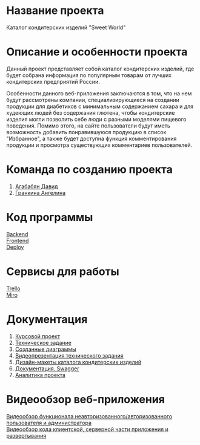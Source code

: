 # Название проекта
Каталог кондитерских изделий "Sweet World" <br />

# Описание и особенности проекта

Данный проект представляет собой каталог кондитерских изделий, где будет собрана информация по популярным товарам от лучших кондитерских предприятий России. <br />

Особенности данного веб-приложения заключаются в том, что на нем будут рассмотрены компании, специализирующиеся на создании продукции для диабетиков с минимальным содержанием сахара и для худеющих людей без содержания глютена, чтобы кондитерские изделия могли позволить себе люди с разными моделями пищевого поведения. Помимо этого, на сайте пользователи будут иметь возможность добавить понравившуюся продукцию в список "Избранное", а также будет доступна функция комментирования продукции и просмотра существующих комментариев пользователей. <br />

# Команда по созданию проекта

1. [Агабабян Давид](https://github.com/5david-hub5) <br />
2. [Гранкина Ангелина](https://github.com/anggrankn) <br />

# Код программы
[Backend](https://github.com/TP-4-1-5/SweetWorld_Backend) <br />
[Frontend](https://github.com/TP-4-1-5/SweetWorld_Frontend) <br />
[Deploy](https://github.com/TP-4-1-5/SweetWorld_Deploy) <br />

# Сервисы для работы

[Trello](https://trello.com/invite/b/OQpSb9Hd/ATTI608e3127e220e63697dd4684c5336c50C8536845/интернет-магазин-кондитерских-изделий) <br /> 
[Miro](https://miro.com/welcomeonboard/ZG9KMUxzWHF5R2NrUFlONFlvelBURzdOemh6QktKMXZIdEtuQzNpMHdEdkM4ZjVReXd6Y05EVGZtVjdLYldiOXwzNDU4NzY0NTQ3MzkwODY2NzY4fDI=?share_link_id=128098582879)<br />

# Документация

1. [Курсовой проект](https://github.com/5david-hub5/TP-4.1-5/tree/main/Документация/Курсовой%20проект)
2. [Техническое задание](https://github.com/5david-hub5/TP-4.1-5/tree/main/Документация/Техническое%20задание)
3. [Созданные диаграммы](https://github.com/5david-hub5/TP-4.1-5/tree/main/Документация/Диаграммы)
4. [Видеопрезентация технического задания](https://drive.google.com/drive/folders/1tdfoMPT3TbQhEh2JPPUHO9nkxyKuI2dQ)
5. [Дизайн-макеты каталога кондитерских изделий](https://www.figma.com/file/xlOiKHGl7erPq4G8NzsQIR/%D0%98%D0%BD%D1%82%D0%B5%D1%80%D0%BD%D0%B5%D1%82-%D0%BA%D0%B0%D1%82%D0%B0%D0%BB%D0%BE%D0%B3-%D0%BA%D0%BE%D0%BD%D0%B4%D0%B8%D1%82%D0%B5%D1%80%D1%81%D0%BA%D0%B8%D1%85-%D0%B8%D0%B7%D0%B4%D0%B5%D0%BB%D0%B8%D0%B9?node-id=0%3A1&t=lXGr6DoFeFiZbmUZ-1)
6. [Документация. Swagger](http://84.201.131.3:30/swagger/)
7. [Аналитика проекта]()

# Видеообзор веб-приложения
[Видеообзор функционала неавторизованного/авторизованного пользователя и администратора](https://drive.google.com/drive/folders/12Ir2XbXpWMXtdu72nhvXc2MRxaKGYdFF) <br />
[Видеообзор кода клиентской, серверной части приложения и развертывания](https://drive.google.com/drive/folders/1D7KICXvcYsBMLnA0ylRY06jqAEy6gldy?usp=sharing)
